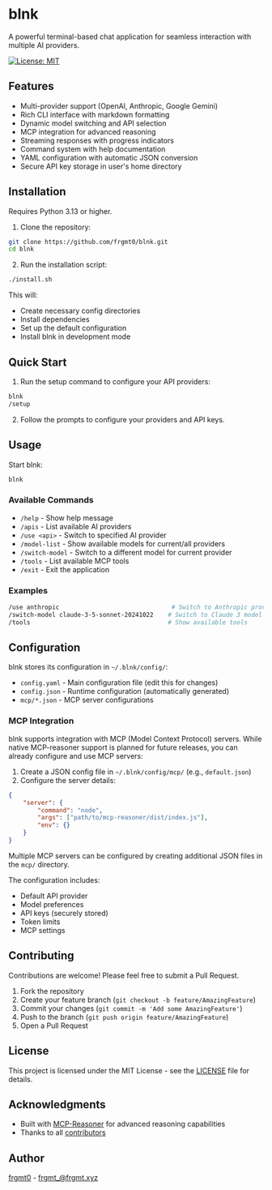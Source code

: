 # blnk

A powerful terminal-based chat application for seamless interaction with multiple AI providers.

[![License: MIT](https://img.shields.io/badge/License-MIT-yellow.svg)](https://opensource.org/licenses/MIT)

## Features

- Multi-provider support (OpenAI, Anthropic, Google Gemini)
- Rich CLI interface with markdown formatting
- Dynamic model switching and API selection
- MCP integration for advanced reasoning
- Streaming responses with progress indicators
- Command system with help documentation
- YAML configuration with automatic JSON conversion
- Secure API key storage in user's home directory

## Installation

Requires Python 3.13 or higher.

1. Clone the repository:
```bash
git clone https://github.com/frgmt0/blnk.git
cd blnk
```

2. Run the installation script:
```bash
./install.sh
```

This will:
- Create necessary config directories
- Install dependencies
- Set up the default configuration
- Install blnk in development mode

## Quick Start

1. Run the setup command to configure your API providers:
```bash
blnk
/setup
```

2. Follow the prompts to configure your providers and API keys.

## Usage

Start blnk:
```bash
blnk
```

### Available Commands

- `/help` - Show help message
- `/apis` - List available AI providers
- `/use <api>` - Switch to specified AI provider
- `/model-list` - Show available models for current/all providers
- `/switch-model` - Switch to a different model for current provider
- `/tools` - List available MCP tools
- `/exit` - Exit the application

### Examples

```bash
/use anthropic                               # Switch to Anthropic provider
/switch-model claude-3-5-sonnet-20241022    # Switch to Claude 3 model
/tools                                      # Show available tools
```

## Configuration

blnk stores its configuration in `~/.blnk/config/`:

- `config.yaml` - Main configuration file (edit this for changes)
- `config.json` - Runtime configuration (automatically generated)
- `mcp/*.json` - MCP server configurations

### MCP Integration

blnk supports integration with MCP (Model Context Protocol) servers. While native MCP-reasoner support is planned for future releases, you can already configure and use MCP servers:

1. Create a JSON config file in `~/.blnk/config/mcp/` (e.g., `default.json`)
2. Configure the server details:
```json
{
    "server": {
        "command": "node",
        "args": ["path/to/mcp-reasoner/dist/index.js"],
        "env": {}
    }
}
```

Multiple MCP servers can be configured by creating additional JSON files in the `mcp/` directory.

The configuration includes:
- Default API provider
- Model preferences
- API keys (securely stored)
- Token limits
- MCP settings

## Contributing

Contributions are welcome! Please feel free to submit a Pull Request.

1. Fork the repository
2. Create your feature branch (`git checkout -b feature/AmazingFeature`)
3. Commit your changes (`git commit -m 'Add some AmazingFeature'`)
4. Push to the branch (`git push origin feature/AmazingFeature`)
5. Open a Pull Request

## License

This project is licensed under the MIT License - see the [LICENSE](LICENSE) file for details.

## Acknowledgments

- Built with [MCP-Reasoner](https://github.com/Jacck/mcp-reasoner) for advanced reasoning capabilities
- Thanks to all [contributors](CONTRIBUTORS.md)

## Author

[frgmt0](https://github.com/frgmt0) - frgmt_@frgmt.xyz
